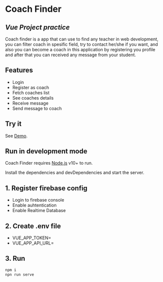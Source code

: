 # Coach Finder
## _Vue Project practice_

Coach finder is a app that can use to find any teacher in web development, you can filter coach in spesific field, try to contact her/she if you want, and also you can become a coach in this application by registering you profile and after that you can received any message from your student.

## Features
- Login
- Register as coach
- Fetch coaches list
- See coaches details
- Receive message
- Send message to coach

## Try it

See  [Demo](https://nodejs.org/).

## Run in development mode

Coach Finder requires [Node.js](https://vue-coach-finder-e4861.web.app/) v10+ to run.

Install the dependencies and devDependencies and start the server.
## 1. Register firebase config
- Login to firebase console
- Enable auhtentication
- Enable Realtime Database

## 2. Create .env file 
- VUE_APP_TOKEN=<yourtoken>
- VUE_APP_API_URL=<yourfirebasedatabaseurl>

## 3. Run
```sh
npm i
npn run serve
```